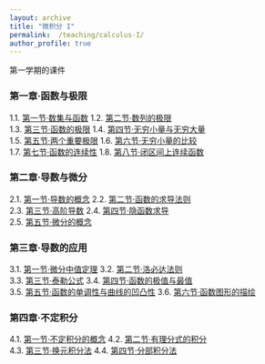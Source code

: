 ```yaml
---
layout: archive
title: "微积分 I"
permalink:  /teaching/calculus-I/
author_profile: true
---
```

第一学期的课件
<!---
内容隐藏
--->


### 第一章·函数与极限

1.1. [第一节·数集与函数](https://kuanhoutian.github.io/files/Calculus_CN/wjf_1_1.pdf)  1.2. [第二节·数列的极限](https://kuanhoutian.github.io/files/Calculus_CN/wjf_1_2.pdf)  
1.3. [第三节·函数的极限](https://kuanhoutian.github.io/files/Calculus_CN/wjf_1_3.pdf)  1.4. [第四节·无穷小量与无穷大量](https://kuanhoutian.github.io/files/wjf_1_4.pdf)  
1.5. [第五节·两个重要极限](https://kuanhoutian.github.io/files/wjf_1_5.pdf)             1.6. [第六节·无穷小量的比较](https://kuanhoutian.github.io/files/Calculus_CN/wjf_1_6.pdf)  
1.7. [第七节·函数的连续性](https://kuanhoutian.github.io/files/Calculus_CN/wjf_1_7.pdf)  1.8. [第八节·闭区间上连续函数](https://kuanhoutian.github.io/files/wjf_1_8.pdf)

### 第二章·导数与微分

2.1. [第一节·导数的概念](https://kuanhoutian.github.io/files/Calculus_CN/wjf_2_1.pdf)  2.2. [第二节·函数的求导法则](https://kuanhoutian.github.io/files/Calculus_CN/wjf_2_2.pdf)  
2.3. [第三节·高阶导数](https://kuanhoutian.github.io/files/Calculus_CN/wjf_2_3.pdf)  2.4. [第四节·隐函数求导](https://kuanhoutian.github.io/files/wjf_2_4.pdf)  
2.5. [第五节·微分的概念](https://kuanhoutian.github.io/files/wjf_2_5.pdf)           

### 第三章·导数的应用

3.1. [第一节·微分中值定理](https://kuanhoutian.github.io/files/Calculus_CN/wjf_3_1.pdf)  3.2. [第二节·洛必达法则](https://kuanhoutian.github.io/files/Calculus_CN/wjf_3_2.pdf)  
3.3. [第三节·泰勒公式](https://kuanhoutian.github.io/files/Calculus_CN/wjf_3_3.pdf)    3.4. [第四节·函数的极值与最值](https://kuanhoutian.github.io/files/wjf_3_4.pdf)  
3.5. [第五节·函数的单调性与曲线的凹凸性](https://kuanhoutian.github.io/files/wjf_3_5.pdf)  3.6. [第六节·函数图形的描绘](https://kuanhoutian.github.io/files/Calculus_CN/wjf_3_6.pdf)      

### 第四章·不定积分

4.1. [第一节·不定积分的概念](https://kuanhoutian.github.io/files/Calculus_CN/wjf_4_1.pdf)  4.2. [第二节·有理分式的积分](https://kuanhoutian.github.io/files/Calculus_CN/wjf_4_2.pdf)  
4.3. [第三节·换元积分法](https://kuanhoutian.github.io/files/Calculus_CN/wjf_4_3.pdf)  4.4. [第四节·分部积分法](https://kuanhoutian.github.io/files/wjf_4_4.pdf)   
